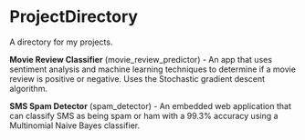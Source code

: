 # ProjectDirectory
A directory for my projects.

**Movie Review Classifier** (movie_review_predictor) - An app that uses sentiment analysis and machine learning techniques to determine if a movie review is positive or negative. Uses the Stochastic gradient descent algorithm.

**SMS Spam Detector** (spam_detector) - An embedded web application that can classify SMS as being spam or ham with a 99.3% accuracy using a Multinomial Naive Bayes classifier.
